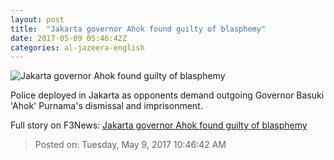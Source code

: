 ```yaml
---
layout: post
title:  "Jakarta governor Ahok found guilty of blasphemy"
date: 2017-05-09 05:46:42Z
categories: al-jazeera-english
---
```


![Jakarta governor Ahok found guilty of blasphemy](http://www.aljazeera.com/mritems/Images/2017/5/9/abd506b307034ffea78bd299ccf7e816_18.jpg)

Police deployed in Jakarta as opponents demand outgoing Governor Basuki 'Ahok' Purnama's dismissal and imprisonment.


Full story on F3News: [Jakarta governor Ahok found guilty of blasphemy](http://www.f3nws.com/n/jzhxfH)

> Posted on: Tuesday, May 9, 2017 10:46:42 AM
